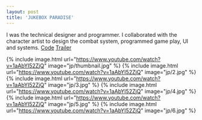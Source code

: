 ```yaml
---
layout: post
title: 'JUKEBOX PARADISE'
---
```


 I was the technical designer and programmer. I collaborated with the character artist to design the combat system, programmed game play, UI and systems.
    [Code](https://github.com/FrankieF/JukeboxParadise)
    [Trailer](https://www.youtube.com/watch?v=1aAbYI52ZjQ)

{% include image.html url="https://www.youtube.com/watch?v=1aAbYI52ZjQ" image="jp/thumbnail.jpg" %}
{% include image.html url="https://www.youtube.com/watch?v=1aAbYI52ZjQ" image="jp/2.jpg" %}
{% include image.html url="https://www.youtube.com/watch?v=1aAbYI52ZjQ" image="jp/3.jpg" %}
{% include image.html url="https://www.youtube.com/watch?v=1aAbYI52ZjQ" image="jp/4.jpg" %}
{% include image.html url="https://www.youtube.com/watch?v=1aAbYI52ZjQ" image="jp/5.jpg" %}
{% include image.html url="https://www.youtube.com/watch?v=1aAbYI52ZjQ" image="jp/6.jpg" %}